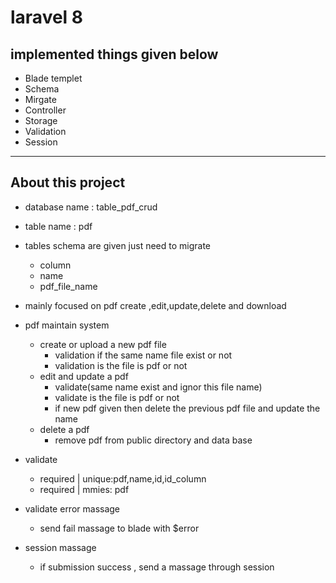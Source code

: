 # laravel 8
## implemented things given below
   - Blade templet
   - Schema
   - Mirgate
   - Controller
   - Storage
   - Validation
   - Session                  
_______________________________________________________________________

## About this project
- database name : table_pdf_crud
- table name : pdf
- tables schema are given just need to migrate
    - column
	- name
	- pdf_file_name

- mainly focused on pdf create ,edit,update,delete and download
- pdf maintain system
	- create or upload a new pdf file
	    - validation if the same name file exist or not
	    - validation is the file is pdf or not
	- edit and update  a pdf
	    - validate(same name exist and ignor this file name)
	    - validate is the file is pdf or not
	    - if new pdf given then delete the previous pdf file and update the name
    - delete a pdf
        - remove pdf from public directory and data base
- validate
    - required | unique:pdf,name,id,id_column	    
    - required | mmies: pdf	    
- validate error massage
    - send fail massage to blade with $error
- session massage
    - if submission success , send a massage through session
	
